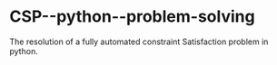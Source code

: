 # CSP--python--problem-solving
The resolution of a fully automated constraint Satisfaction problem in python. 
